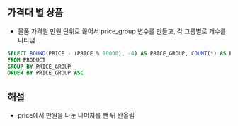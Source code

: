 ## 가격대 별 상품
- 물품 가격읠 만원 단위로 끊어서 price_group 변수를 만들고, 각 그룹별로 개수를 나타냄

```sql
SELECT ROUND(PRICE - (PRICE % 10000), -4) AS PRICE_GROUP, COUNT(*) AS PRODUCTS
FROM PRODUCT
GROUP BY PRICE_GROUP
ORDER BY PRICE_GROUP ASC
```

## 해설
- price에서 만원을 나눈 나머지를 뺀 뒤 반올림

